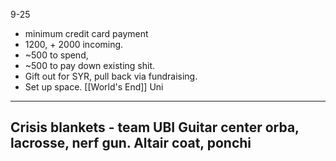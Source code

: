 9-25
- minimum credit card payment
- 1200, + 2000 incoming.
- ~500 to spend, 
- ~500 to pay down existing shit.
- Gift out for SYR, pull back via fundraising.
- Set up space. [[World's End]] Uni
---
Crisis blankets - team UBI
Guitar center orba, lacrosse, nerf gun.
Altair coat, ponchi
---
